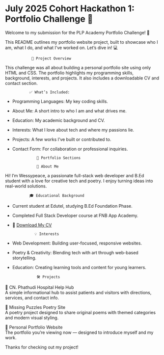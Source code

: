 # July 2025 Cohort Hackathon 1: Portfolio Challenge 🚀

Welcome to my submission for the PLP Academy Portfolio Challenge! 🎉

This README outlines my portfolio website project, built to showcase who I am, what I do, and what I’ve worked on. Let’s dive in! 💻



                🌟 Project Overview

This challenge was all about building a personal portfolio site using only HTML and CSS. The portfolio highlights my programming skills, background, interests, and projects. It also includes a downloadable CV and contact section.

               ✅ What’s Included:
- Programming Languages: My key coding skills.
- About Me: A short intro to who I am and what drives me.
- Education: My academic background and CV.
- Interests: What I love about tech and where my passions lie.
- Projects: A few works I’ve built or contributed to.
- Contact Form: For collaboration or professional inquiries.

                 💼 Portfolio Sections

                 📝 About Me
Hi! I’m Wessypeace, a passionate full-stack web developer and B.Ed student with a love for creative tech and poetry. I enjoy turning ideas into real-world solutions.

               🎓 Educational Background
- Current student at Edutel, studying B.Ed Foundation Phase.
- Completed Full Stack Developer course at FNB App Academy.
- 📄 [Download My CV](./wessy-cv.pdf)

                💡 Interests
- Web Development: Building user-focused, responsive websites.
- Poetry & Creativity: Blending tech with art through web-based storytelling.
- Education: Creating learning tools and content for young learners.

                 🛠️ Projects

📌 CN. Phathudi Hospital Help Hub  
A simple informational hub to assist patients and visitors with directions, services, and contact info.

📌 Missing Puzzles Poetry Site  
A poetry project designed to share original poems with themed categories and modern visual styling.

📌 Personal Portfolio Website  
The portfolio you’re viewing now — designed to introduce myself and my work.


Thanks for checking out my project!
